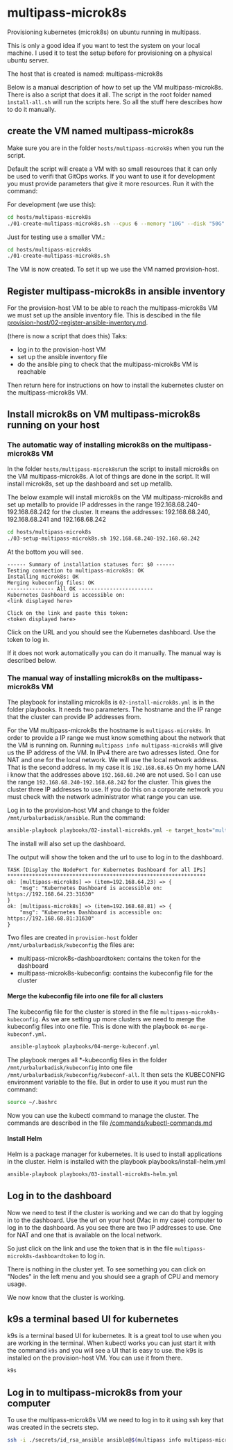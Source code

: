 # multipass-microk8s

Provisioning kubernetes (microk8s) on ubuntu running in multipass.

This is only a good idea if you want to test the system on your local machine. I used it to test the setup before for provisioning on a physical ubuntu server.

The host that is created is named: multipass-microk8s

Below is a manual description of how to set up the VM multipass-microk8s. There is also a script that does it all.
The script in the root folder named `ìnstall-all.sh` will run the scripts here. So all the stuff here describes how to do it manually.

## create the VM named multipass-microk8s

Make sure you are in the folder `hosts/multipass-microk8s` when you run the script.

Default the script will create a VM with so small resources that it can only be used to verifi that GitOps works. If you want to use it for development you must provide parameters that give it more resources.
Run it with the command:


For development (we use this):

```bash
cd hosts/multipass-microk8s
./01-create-multipass-microk8s.sh --cpus 6 --memory "10G" --disk "50G"
```

Just for testing use a smaller VM.:

```bash
cd hosts/multipass-microk8s
./01-create-multipass-microk8s.sh
```


The VM is now created. To set it up we use the VM named provision-host.

## Register multipass-microk8s in ansible inventory

For the provision-host VM to be able to reach the multipass-microk8s VM we must set up the ansible inventory file.
This is descibed in the file [provision-host/02-register-ansible-inventory.md](/provision-host/02-register-ansible-inventory.md).

(there is now a script that does this) Taks:

- log in to the provision-host VM
- set up the ansible inventory file
- do the ansible ping to check that the multipass-microk8s VM is reachable

Then return here for instructions on how to install the kubernetes cluster on the multipass-microk8s VM.

## Install microk8s on VM multipass-microk8s running on your host

### The automatic way of installing microk8s on the multipass-microk8s VM


In the folder `hosts/multipass-microk8s`run the script to install microk8s on the VM multipass-microk8s.
A lot of things are done in the script. It will install microk8s, set up the dashboard and set up metallb.

The below example will install microk8s on the VM multipass-microk8s and set up metallb to provide IP addresses in the range 192.168.68.240-192.168.68.242 for the cluster. It means the addresses: 192.168.68.240, 192.168.68.241 and 192.168.68.242

```bash
cd hosts/multipass-microk8s
./03-setup-multipass-microk8s.sh 192.168.68.240-192.168.68.242
```

At the bottom you will see.

```plaintext
------ Summary of installation statuses for: $0 ------
Testing connection to multipass-microk8s: OK
Installing microk8s: OK
Merging kubeconfig files: OK
--------------- All OK ------------------------
Kubernetes Dashboard is accessible on:
<link displayed here>

Click on the link and paste this token:
<token displayed here>    
```

Click on the URL and you should see the Kubernetes dashboard. Use the token to log in.

If it does not work automatically you can do it manually. The manual way is described below.

### The manual way of installing microk8s on the multipass-microk8s VM

The playbook for installing microk8s is `02-install-microk8s.yml` is in the folder playbooks.
It needs two parameters. The hostname and the IP range that the cluster can provide IP addresses from.

For the VM multipass-microk8s the hostname is `multipass-microk8s`.
In order to provide a IP range we must know something about the network that the VM is running on. Running `multipass info multipass-microk8s` will give us the IP address of the VM. In IPv4 there are two adresses listed. One for NAT and one for the local network. We will use the local network address. That is the second address. In my case it is `192.168.68.65`
On my home LAN i know that the addresses above `192.168.68.240` are not used. So I can use the range `192.168.68.240-192.168.68.242` for the cluster. This gives the cluster three IP addresses to use. If you do this on a corporate network you must check with the network administrator what range you can use.

Log in to the provision-host VM and change to the folder `/mnt/urbalurbadisk/ansible`. Run the command:

```bash
ansible-playbook playbooks/02-install-microk8s.yml -e target_host="multipass-microk8s" -e metallb_ip_range="192.168.68.240-192.168.68.242"
```

The install will also set up the dashboard.

The output will show the token and the url to use to log in to the dashboard.

```plaintext
TASK [Display the NodePort for Kubernetes Dashboard for all IPs] ****************************************************************
ok: [multipass-microk8s] => (item=192.168.64.23) => {
    "msg": "Kubernetes Dashboard is accessible on: https://192.168.64.23:31630"
}
ok: [multipass-microk8s] => (item=192.168.68.81) => {
    "msg": "Kubernetes Dashboard is accessible on: https://192.168.68.81:31630"
}
```


Two files are created in `provision-host` folder `/mnt/urbalurbadisk/kubeconfig` the files are:

- multipass-microk8s-dashboardtoken: contains the token for the dashboard
- multipass-microk8s-kubeconfig: contains the kubeconfig file for the cluster

#### Merge the kubeconfig file into one file for all clusters

The kubeconfig file for the cluster is stored in the file `multipass-microk8s-kubeconfig`. As we are setting up more clusters we need to merge the kubeconfig files into one file. This is done with the playbook `04-merge-kubeconf.yml`.

```bash
 ansible-playbook playbooks/04-merge-kubeconf.yml
```

The playbook merges all *-kubeconfig files in the folder `/mnt/urbalurbadisk/kubeconfig` into one file `/mnt/urbalurbadisk/kubeconfig/kubeconf-all`. It then sets the KUBECONFIG environment variable to the file. But in order to use it you must run the command:

```bash
source ~/.bashrc
```

Now you can use the kubectl command to manage the cluster. The commands are described in the file [/commands/kubectl-commands.md](/commands/kubectl-commands.md)

#### Install Helm

Helm is a package manager for kubernetes. It is used to install applications in the cluster. Helm is installed with the playbook playbooks/install-helm.yml

```bash
ansible-playbook playbooks/03-install-microk8s-helm.yml
```

## Log in to the dashboard

Now we need to test if the cluster is working and we can do that by logging in to the dashboard.
Use the url on your host (Mac in my case) computer to log in to the dashboard. As you see there are two IP addresses to use. One for NAT and one that is available on the local network.

So just click on the link and use the token that is in the file `multipass-microk8s-dashboardtoken` to log in.

There is nothing in the cluster yet. To see something you can click on "Nodes" in the left menu and you should see a graph of CPU and memory usage.

We now know that the cluster is working.


## k9s a terminal based UI for kubernetes

k9s is a terminal based UI for kubernetes. It is a great tool to use when you are working in the terminal. When kubectl works you can just start it with the command `k9s` and you will see a UI that is easy to use.
the k9s is installed on the provision-host VM. You can use it from there. 

```bash
k9s
```

## Log in to multipass-microk8s from your computer

To use the multipass-microk8s VM we need to log in to it using ssh key that was created in the secrets step.

```bash
ssh -i ./secrets/id_rsa_ansible ansible@$(multipass info multipass-microk8s | grep IPv4 | awk '{print $2}')
```